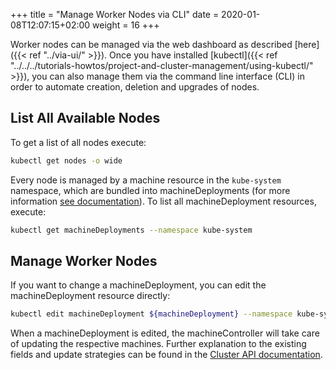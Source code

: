 +++
title = "Manage Worker Nodes via CLI"
date = 2020-01-08T12:07:15+02:00
weight = 16
+++

Worker nodes can be managed via the web dashboard as described [here]({{< ref "../via-ui/" >}}). Once you have installed [kubectl]({{< ref "../../../tutorials-howtos/project-and-cluster-management/using-kubectl/" >}}), you can also manage them via the command line interface (CLI) in order to automate creation, deletion and upgrades of nodes.

## List All Available Nodes

To get a list of all nodes execute:

```bash
kubectl get nodes -o wide
```

Every node is managed by a machine resource in the `kube-system` namespace, which are bundled into machineDeployments (for more information [see documentation](https://cluster-api.sigs.k8s.io/developer/architecture/controllers/machine-deployment.html)). To list all machineDeployment resources, execute:

```bash
kubectl get machineDeployments --namespace kube-system
```

## Manage Worker Nodes

If you want to change a machineDeployment, you can edit the machineDeployment resource directly:

```bash
kubectl edit machineDeployment ${machineDeployment} --namespace kube-system
```

When a machineDeployment is edited, the machineController will take care of updating the respective machines. Further explanation to the existing fields and update strategies can be found in the [Cluster API documentation](https://github.com/kubernetes-sigs/cluster-api).
